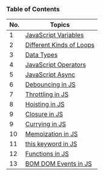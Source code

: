 ### Table of Contents

| No. | Topics                                                                                                                               |
| --- | ------------------------------------------------------------------------------------------------------------------------------------ |
| 1   | <a href="https://github.com/sanjay9616/JavaScript/blob/master/JavaScript-Tutorial/Variables/README.md">JavaScript Variables</a>      |
| 2   | <a href="https://github.com/sanjay9616/JavaScript/blob/master/JavaScript-Tutorial/Loops/README.md">Different Kinds of Loops</a>      |
| 3   | <a href="https://github.com/sanjay9616/JavaScript/blob/master/JavaScript-Tutorial/Data-Types/README.md">Data Types</a>               |
| 4   | <a href="https://github.com/sanjay9616/JavaScript/blob/master/JavaScript-Tutorial/Operators/README.md">JavaScript Operators</a>      |
| 5   | <a href="https://github.com/sanjay9616/JavaScript/tree/master/JavaScript-Tutorial/Async">JavaScript Async</a>                        |
| 6   | <a href="https://github.com/sanjay9616/JavaScript/blob/master/JavaScript-Tutorial/Debouncing/README.md">Debouncing in JS</a>         |
| 7   | <a href="https://github.com/sanjay9616/JavaScript/blob/master/JavaScript-Tutorial/Throttling/README.md">Throttling in JS</a>         |
| 8   | <a href="https://github.com/sanjay9616/JavaScript/blob/master/JavaScript-Tutorial/Hoisting/README.md">Hoisting in JS</a>             |
| 9   | <a href="https://github.com/sanjay9616/JavaScript/blob/master/JavaScript-Tutorial/Closure/README.md">Closure in JS</a>               |
| 9   | <a href="https://github.com/sanjay9616/JavaScript/blob/master/JavaScript-Tutorial/Currying/README.md">Currying in JS</a>             |
| 10  | <a href="https://github.com/sanjay9616/JavaScript/blob/master/JavaScript-Tutorial/Memoization/README.md">Memoization in JS</a>       |
| 11  | <a href="https://github.com/sanjay9616/JavaScript/blob/master/JavaScript-Tutorial/this%20keyword/README.md">this keyword in JS</a>   |
| 12  | <a href="https://github.com/sanjay9616/JavaScript/blob/master/JavaScript-Tutorial/Functions/README.md">Functions in JS</a>           |
| 13  | <a href="https://github.com/sanjay9616/JavaScript/blob/master/JavaScript-Tutorial/BOM-DOM-Events/README.md">BOM DOM Events in JS</a> |